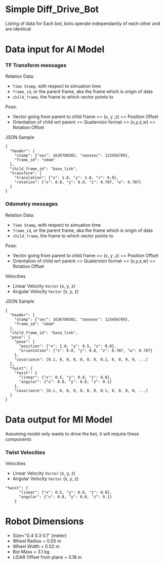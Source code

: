 # Simple Diff_Drive_Bot

Listing of data for Each bot, bots operate independantly of each other and are identical

# Data input for AI Model 

### TF Transform messages

Relation Data:
- `Time Stamp`, with respect to simuation time
- `frame_id`, or the parent frame, aka the frame which is origin of data
- `child_frame`, the frame to which vector points to


Pose:
- Vector going from parent to child frame == (x, y ,z) == Position Offset
- Orientation of child wrt parent == Quaternion format == (x,y,z,w) == Rotation Offset

JSON Sample
```
{
  "header": {
    "stamp": {"sec": 1636788302, "nanosec": 123456789},
    "frame_id": "odom"
  },
  "child_frame_id": "base_link",
  "transform": {
    "translation": {"x": 1.0, "y": 2.0, "z": 0.0},
    "rotation": {"x": 0.0, "y": 0.0, "z": 0.707, "w": 0.707}
  }
}
```

### Odometry messages 

Relation Data:
- `Time Stamp`, with respect to simuation time
- `frame_id`, or the parent frame, aka the frame which is origin of data
- `child_frame`, the frame to which vector points to

Pose:
- Vector going from parent to child frame == (x, y ,z) == Position Offset
- Orientation of child wrt parent == Quaternion format == (x,y,z,w) == Rotation Offset

Velocities
- Linear Velocity `Vector` (x, y, z) 
- Angular Velocity `Vector` (x, y, z)

JSON Sample
```
{
  "header": {
    "stamp": {"sec": 1636788302, "nanosec": 123456789},
    "frame_id": "odom"
  },
  "child_frame_id": "base_link",
  "pose": {
    "pose": {
      "position": {"x": 1.0, "y": 0.5, "z": 0.0},
      "orientation": {"x": 0.0, "y": 0.0, "z": 0.707, "w": 0.707}
    },
    "covariance": [0.1, 0, 0, 0, 0, 0, 0, 0.1, 0, 0, 0, 0, ...]
  },
  "twist": {
    "twist": {
      "linear": {"x": 0.5, "y": 0.0, "z": 0.0},
      "angular": {"x": 0.0, "y": 0.0, "z": 0.1}
    },
    "covariance": [0.1, 0, 0, 0, 0, 0, 0, 0.1, 0, 0, 0, 0, ...]
  }
}
```

# Data output for MI Model

Assuming model only wants to drive the bot, it will require these components

### Twist Velocities

Velocities
- Linear Velocity `Vector` (x, y, z) 
- Angular Velocity `Vector` (x, y, z)

```
"twist": {
      "linear": {"x": 0.5, "y": 0.0, "z": 0.0},
      "angular": {"x": 0.0, "y": 0.0, "z": 0.1}
    }
```


# Robot Dimensions

- Size="0.4 0.3 0.1" (meter)
- Wheel Radius = 0.05 m
- Wheel Width = 0.02 m
- Bot Mass = 3.1 kg
- LiDAR Offset from plane = 0.18 m 